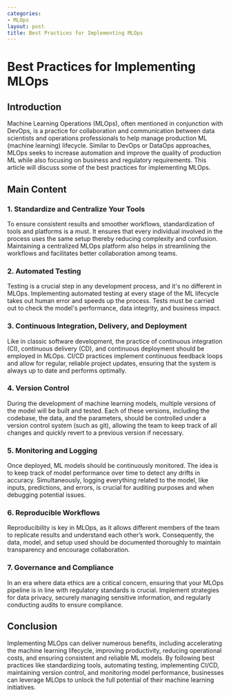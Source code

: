 ```yaml
---
categories:
- MLOps
layout: post
title: Best Practices for Implementing MLOps
---
```


# Best Practices for Implementing MLOps

## Introduction

Machine Learning Operations (MLOps), often mentioned in conjunction with DevOps, is a practice for collaboration and communication between data scientists and operations professionals to help manage production ML (machine learning) lifecycle. Similar to DevOps or DataOps approaches, MLOps seeks to increase automation and improve the quality of production ML while also focusing on business and regulatory requirements. This article will discuss some of the best practices for implementing MLOps.

## Main Content

### 1. Standardize and Centralize Your Tools

To ensure consistent results and smoother workflows, standardization of tools and platforms is a must. It ensures that every individual involved in the process uses the same setup thereby reducing complexity and confusion. Maintaining a centralized MLOps platform also helps in streamlining the workflows and facilitates better collaboration among teams.

### 2. Automated Testing

Testing is a crucial step in any development process, and it's no different in MLOps. Implementing automated testing at every stage of the ML lifecycle takes out human error and speeds up the process. Tests must be carried out to check the model's performance, data integrity, and business impact. 

### 3. Continuous Integration, Delivery, and Deployment

Like in classic software development, the practice of continuous integration (CI), continuous delivery (CD), and continuous deployment should be employed in MLOps. CI/CD practices implement continuous feedback loops and allow for regular, reliable project updates, ensuring that the system is always up to date and performs optimally.

### 4. Version Control

During the development of machine learning models, multiple versions of the model will be built and tested. Each of these versions, including the codebase, the data, and the parameters, should be controlled under a version control system (such as git), allowing the team to keep track of all changes and quickly revert to a previous version if necessary.

### 5. Monitoring and Logging

Once deployed, ML models should be continuously monitored. The idea is to keep track of model performance over time to detect any drifts in accuracy. Simultaneously, logging everything related to the model, like inputs, predictions, and errors, is crucial for auditing purposes and when debugging potential issues.

### 6. Reproducible Workflows

Reproducibility is key in MLOps, as it allows different members of the team to replicate results and understand each other’s work. Consequently, the data, model, and setup used should be documented thoroughly to maintain transparency and encourage collaboration.

### 7. Governance and Compliance

In an era where data ethics are a critical concern, ensuring that your MLOps pipeline is in line with regulatory standards is crucial. Implement strategies for data privacy, securely managing sensitive information, and regularly conducting audits to ensure compliance.

## Conclusion

Implementing MLOps can deliver numerous benefits, including accelerating the machine learning lifecycle, improving productivity, reducing operational costs, and ensuring consistent and reliable ML models. By following best practices like standardizing tools, automating testing, implementing CI/CD, maintaining version control, and monitoring model performance, businesses can leverage MLOps to unlock the full potential of their machine learning initiatives.